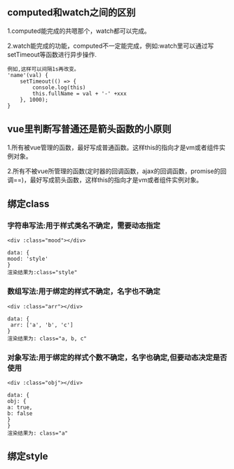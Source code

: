 ## computed和watch之间的区别

1.computed能完成的共嗯那个，watch都可以完成。

2.watch能完成的功能，computed不一定能完成，例如:watch里可以通过写setTimeout等函数进行异步操作.

```
例如,这样可以间隔1s再改变。
'name'(val) {
	setTimeout(() => {
		console.log(this)
		this.fullName = val + '-' +xxx
	}, 1000);
}
```

## vue里判断写普通还是箭头函数的小原则

1.所有被vue管理的函数，最好写成普通函数。这样this的指向才是vm或者组件实例对象。

2.所有不被vue所管理的函数(定时器的回调函数，ajax的回调函数，promise的回调==)，最好写成箭头函数，这样this的指向才是vm或者组件实例对象。

## 绑定class

### 字符串写法:用于样式类名不确定，需要动态指定

```
<div :class="mood"></div>

data: {
mood: 'style'
}
渲染结果为:class="style"
```



### 数组写法:用于绑定的样式不确定，名字也不确定

```
<div :class="arr"></div>

data: {
 arr: ['a', 'b', 'c']
}
渲染结果为: class="a, b, c"
```



### 对象写法:用于绑定的样式个数不确定，名字也确定,但要动态决定是否使用

```
<div :class="obj"></div>

data: {
obj: {
a: true,
b: false
}
}
渲染结果为: class="a"
```

## 绑定style